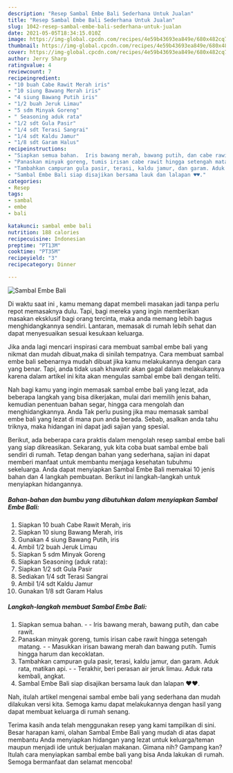 ```yaml
---
description: "Resep Sambal Embe Bali Sederhana Untuk Jualan"
title: "Resep Sambal Embe Bali Sederhana Untuk Jualan"
slug: 1042-resep-sambal-embe-bali-sederhana-untuk-jualan
date: 2021-05-05T18:34:15.010Z
image: https://img-global.cpcdn.com/recipes/4e59b43693ea849e/680x482cq70/sambal-embe-bali-foto-resep-utama.jpg
thumbnail: https://img-global.cpcdn.com/recipes/4e59b43693ea849e/680x482cq70/sambal-embe-bali-foto-resep-utama.jpg
cover: https://img-global.cpcdn.com/recipes/4e59b43693ea849e/680x482cq70/sambal-embe-bali-foto-resep-utama.jpg
author: Jerry Sharp
ratingvalue: 4
reviewcount: 7
recipeingredient:
- "10 buah Cabe Rawit Merah iris"
- "10 siung Bawang Merah iris"
- "4 siung Bawang Putih iris"
- "1/2 buah Jeruk Limau"
- "5 sdm Minyak Goreng"
- " Seasoning aduk rata"
- "1/2 sdt Gula Pasir"
- "1/4 sdt Terasi Sangrai"
- "1/4 sdt Kaldu Jamur"
- "1/8 sdt Garam Halus"
recipeinstructions:
- "Siapkan semua bahan.  Iris bawang merah, bawang putih, dan cabe rawit."
- "Panaskan minyak goreng, tumis irisan cabe rawit hingga setengah matang.   Masukkan irisan bawang merah dan bawang putih. Tumis hingga harum dan kecoklatan."
- "Tambahkan campuran gula pasir, terasi, kaldu jamur, dan garam. Aduk rata, matikan api.  Terakhir, beri perasan air jeruk limau. Aduk rata kembali, angkat."
- "Sambal Embe Bali siap disajikan bersama lauk dan lalapan ♥️♥️."
categories:
- Resep
tags:
- sambal
- embe
- bali

katakunci: sambal embe bali 
nutrition: 188 calories
recipecuisine: Indonesian
preptime: "PT13M"
cooktime: "PT35M"
recipeyield: "3"
recipecategory: Dinner

---
```



![Sambal Embe Bali](https://img-global.cpcdn.com/recipes/4e59b43693ea849e/680x482cq70/sambal-embe-bali-foto-resep-utama.jpg)

Di waktu  saat ini , kamu memang dapat membeli masakan jadi tanpa perlu repot memasaknya dulu. Tapi, bagi mereka yang ingin memberikan masakan eksklusif bagi orang tercinta, maka anda memang lebih bagus menghidangkannya sendiri. Lantaran, memasak di rumah lebih sehat dan dapat menyesuaikan sesuai kesukaan keluarga.

Jika anda lagi mencari inspirasi cara membuat sambal embe bali yang nikmat dan mudah dibuat,maka di sinilah tempatnya. Cara membuat sambal embe bali  sebenarnya mudah dibuat jika kamu melakukannya dengan cara yang benar. Tapi, anda tidak usah khawatir akan gagal dalam melakukannya 
karena dalam artikel ini kita akan mengulas sambal embe bali dengan teliti.  



Nah bagi kamu yang ingin memasak sambal embe bali yang lezat, ada beberapa langkah yang bisa dikerjakan, mulai dari memilih jenis bahan, kemudian penentuan bahan segar, hingga cara mengolah dan menghidangkannya. Anda Tak perlu pusing jika mau memasak sambal embe bali yang lezat di mana pun anda berada. Sebab, asalkan anda  tahu triknya, maka hidangan ini dapat jadi sajian yang spesial.

Berikut, ada beberapa cara praktis  dalam mengolah resep sambal embe bali yang siap dikreasikan. Sekarang, yuk kita coba buat sambal embe bali sendiri di rumah. Tetap dengan bahan yang sederhana, sajian ini dapat memberi manfaat untuk membantu menjaga kesehatan tubuhmu sekeluarga. Anda dapat menyiapkan Sambal Embe Bali memakai 10 jenis bahan dan 4 langkah pembuatan. Berikut ini langkah-langkah untuk menyiapkan hidangannya.

<!--inarticleads1-->

##### Bahan-bahan dan bumbu yang dibutuhkan dalam menyiapkan Sambal Embe Bali:

1. Siapkan 10 buah Cabe Rawit Merah, iris
1. Siapkan 10 siung Bawang Merah, iris
1. Gunakan 4 siung Bawang Putih, iris
1. Ambil 1/2 buah Jeruk Limau
1. Siapkan 5 sdm Minyak Goreng
1. Siapkan  Seasoning (aduk rata):
1. Siapkan 1/2 sdt Gula Pasir
1. Sediakan 1/4 sdt Terasi Sangrai
1. Ambil 1/4 sdt Kaldu Jamur
1. Gunakan 1/8 sdt Garam Halus




<!--inarticleads2-->

##### Langkah-langkah membuat Sambal Embe Bali:

1. Siapkan semua bahan. -  - Iris bawang merah, bawang putih, dan cabe rawit.
1. Panaskan minyak goreng, tumis irisan cabe rawit hingga setengah matang.  -  - Masukkan irisan bawang merah dan bawang putih. Tumis hingga harum dan kecoklatan.
1. Tambahkan campuran gula pasir, terasi, kaldu jamur, dan garam. Aduk rata, matikan api. -  - Terakhir, beri perasan air jeruk limau. Aduk rata kembali, angkat.
1. Sambal Embe Bali siap disajikan bersama lauk dan lalapan ♥️♥️.




Nah, itulah artikel mengenai  sambal embe bali  yang sederhana dan mudah dilakukan versi kita. Semoga kamu dapat melakukannya dengan hasil yang dapat membuat keluarga di rumah senang. 

Terima kasih anda telah menggunakan resep yang kami tampilkan di sini. Besar harapan kami, olahan  Sambal Embe Bali yang mudah di atas dapat membantu Anda menyiapkan hidangan yang lezat untuk keluarga/teman maupun menjadi ide untuk berjualan makanan. Gimana nih? Gampang kan? Itulah cara menyiapkan sambal embe bali yang bisa Anda lakukan di rumah. Semoga bermanfaat dan selamat mencoba!

